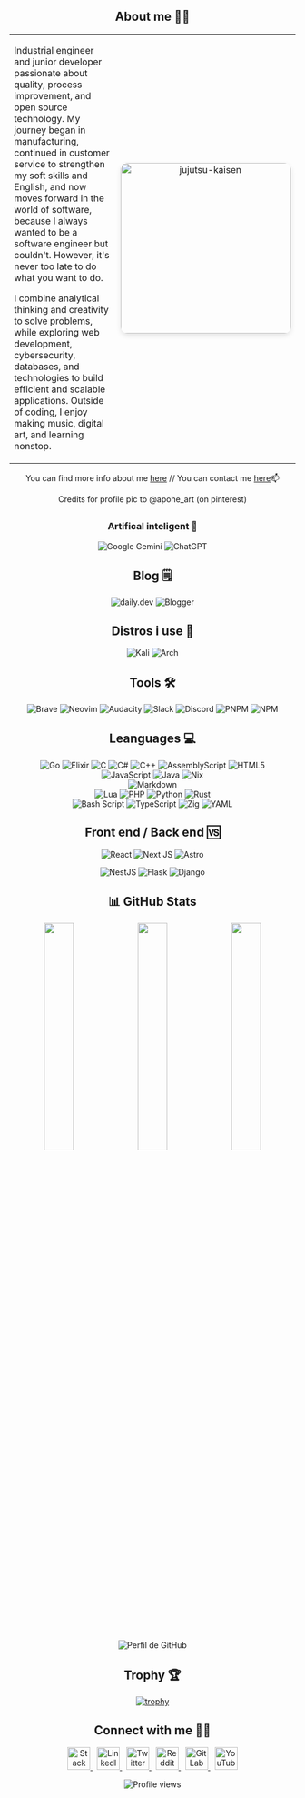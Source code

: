 <div align="center">
  
## About me 🙍‍♂️

<div align="center">
  <table width="100%">
    <tr>
      <td width="50%" valign="top">
        <p>
          Industrial engineer and junior developer passionate about quality, process improvement, and open source technology. My journey began in manufacturing, continued in customer service to strengthen my soft skills and English, and now moves forward in the world of software, because I always wanted to be a software engineer but couldn't. However, it's never too late to do what you want to do.
        </p>
        <p>
          I combine analytical thinking and creativity to solve problems, while exploring web development, cybersecurity, databases, and technologies to build efficient and scalable applications. Outside of coding, I enjoy making music, digital art, and learning nonstop.
        </p>
      </td>
      <td width="50%" align="center">
        <img 
          src="https://github.com/user-attachments/assets/f0aaef58-a056-4539-997c-a985382fc21d" 
          alt="jujutsu-kaisen" 
          width="300" 
          style="border-radius: 12px; box-shadow: 0 4px 10px rgba(0,0,0,0.1);"
        />
      </td>
    </tr>
  </table>
</div>

 You can find more info about me [here](https://maurux01.github.io/personalwebpage) // You can contact me [here]( maurux01@gmail.com)📫

Credits for profile pic to @apohe_art (on pinterest)


##

<div align="center">

### Artifical inteligent 🤖
![Google Gemini](https://img.shields.io/badge/google%20gemini-8E75B2?style=for-the-badge&logo=google%20gemini&logoColor=white)
![ChatGPT](https://img.shields.io/badge/chatGPT-74aa9c?style=for-the-badge&logo=openai&logoColor=white)

## Blog 🗒️

![daily.dev](https://img.shields.io/badge/daily.dev-CE3DF3?style=for-the-badge&logo=daily.dev&logoColor=white)
![Blogger](https://img.shields.io/badge/Blogger-FF5722?style=for-the-badge&logo=blogger&logoColor=white)

## Distros i use 🐧
![Kali](https://img.shields.io/badge/Kali-268BEE?style=for-the-badge&logo=kalilinux&logoColor=white)
![Arch](https://img.shields.io/badge/Arch%20Linux-1793D1?logo=arch-linux&logoColor=fff&style=for-the-badge)

## Tools 🛠️
![Brave](https://img.shields.io/badge/Brave-FB542B?style=for-the-badge&logo=Brave&logoColor=white)
![Neovim](https://img.shields.io/badge/NeoVim-%2357A143.svg?&style=for-the-badge&logo=neovim&logoColor=white)
![Audacity](https://img.shields.io/badge/Audacity-0000CC?style=for-the-badge&logo=audacity&logoColor=white)
![Slack](https://img.shields.io/badge/Slack-4A154B?style=for-the-badge&logo=slack&logoColor=white)
![Discord](https://img.shields.io/badge/Discord-%235865F2.svg?style=for-the-badge&logo=discord&logoColor=white)
![PNPM](https://img.shields.io/badge/pnpm-%234a4a4a.svg?style=for-the-badge&logo=pnpm&logoColor=f69220)
![NPM](https://img.shields.io/badge/NPM-%23CB3837.svg?style=for-the-badge&logo=npm&logoColor=white)
</div>



## Leanguages 💻

![Go](https://img.shields.io/badge/go-%2300ADD8.svg?style=for-the-badge&logo=go&logoColor=white)
![Elixir](https://img.shields.io/badge/elixir-%234B275F.svg?style=for-the-badge&logo=elixir&logoColor=white)
![C](https://img.shields.io/badge/c-%2300599C.svg?style=for-the-badge&logo=c&logoColor=white)
![C#](https://img.shields.io/badge/c%23-%23239120.svg?style=for-the-badge&logo=csharp&logoColor=white)
![C++](https://img.shields.io/badge/c++-%2300599C.svg?style=for-the-badge&logo=c%2B%2B&logoColor=white)
![AssemblyScript](https://img.shields.io/badge/assembly%20script-%23000000.svg?style=for-the-badge&logo=assemblyscript&logoColor=white)
![HTML5](https://img.shields.io/badge/html5-%23E34F26.svg?style=for-the-badge&logo=html5&logoColor=white)	
![JavaScript](https://img.shields.io/badge/javascript-%23323330.svg?style=for-the-badge&logo=javascript&logoColor=%23F7DF1E)
![Java](https://img.shields.io/badge/java-%23ED8B00.svg?style=for-the-badge&logo=openjdk&logoColor=white)
![Nix](https://img.shields.io/badge/NIX-5277C3.svg?style=for-the-badge&logo=NixOS&logoColor=white)	
![Markdown](https://img.shields.io/badge/markdown-%23000000.svg?style=for-the-badge&logo=markdown&logoColor=white)	
![Lua](https://img.shields.io/badge/lua-%232C2D72.svg?style=for-the-badge&logo=lua&logoColor=white)
![PHP](https://img.shields.io/badge/php-%23777BB4.svg?style=for-the-badge&logo=php&logoColor=white)
![Python](https://img.shields.io/badge/python-3670A0?style=for-the-badge&logo=python&logoColor=ffdd54)
![Rust](https://img.shields.io/badge/rust-%23000000.svg?style=for-the-badge&logo=rust&logoColor=white)	
![Bash Script](https://img.shields.io/badge/bash_script-%23121011.svg?style=for-the-badge&logo=gnu-bash&logoColor=white)
![TypeScript](https://img.shields.io/badge/typescript-%23007ACC.svg?style=for-the-badge&logo=typescript&logoColor=white)
![Zig](https://img.shields.io/badge/Zig-%23F7A41D.svg?style=for-the-badge&logo=zig&logoColor=white)
![YAML](https://img.shields.io/badge/yaml-%23ffffff.svg?style=for-the-badge&logo=yaml&logoColor=151515)


## Front end / Back end 🆚

![React](https://img.shields.io/badge/react-%2320232a.svg?style=for-the-badge&logo=react&logoColor=%2361DAFB)
![Next JS](https://img.shields.io/badge/Next-black?style=for-the-badge&logo=next.js&logoColor=white)
![Astro](https://img.shields.io/badge/astro-%232C2052.svg?style=for-the-badge&logo=astro&logoColor=white)



![NestJS](https://img.shields.io/badge/nestjs-%23E0234E.svg?style=for-the-badge&logo=nestjs&logoColor=white)
![Flask](https://img.shields.io/badge/flask-%23000.svg?style=for-the-badge&logo=flask&logoColor=white)
![Django](https://img.shields.io/badge/django-%23092E20.svg?style=for-the-badge&logo=django&logoColor=white)

## 📊 **GitHub Stats**  

<p align="center">
  <img src="https://github-readme-stats.vercel.app/api?username=maurux01&theme=onedark&show_icons=true&hide_border=false&count_private=true" width="32%">
  <img src="https://github-readme-streak-stats.herokuapp.com/?user=maurux01&theme=onedark&hide_border=false" width="32%">
  <img src="https://github-readme-stats.vercel.app/api/top-langs/?username=maurux01&theme=onedark&layout=compact&hide_border=false" width="32%">


![Perfil de GitHub](https://github-profile-summary-cards.vercel.app/api/cards/profile-details?username=maurux01&theme=gruvbox)



</p>





## Trophy 🏆

[![trophy](https://github-profile-trophy.vercel.app/?username=Maurux01&theme=onedark)](https://github.com/ryo-ma/github-profile-trophy)



## Connect with me 🤝🏻

<p align="center">
  <a href="https://stackoverflow.com/users/28065944/mauro-infante" target="_blank">
    <img src="https://img.icons8.com/fluency/48/stackoverflow.png" width="40" title="Stack Overflow" alt="Stack Overflow"/>
  </a>
  &nbsp;
  <a href="https://linkedin.com/in/infmauro" target="_blank">
    <img src="https://img.icons8.com/fluency/48/linkedin.png" width="40" title="LinkedIn" alt="LinkedIn"/>
  </a>
  &nbsp;
  <a href="https://twitter.com/maufel2" target="_blank">
    <img src="https://img.icons8.com/fluency/48/twitterx.png" width="40" title="Twitter" alt="Twitter"/>
  </a>
  &nbsp;
  <a href="https://www.reddit.com/user/maxinff/" target="_blank">
    <img src="https://img.icons8.com/fluency/48/reddit.png" width="40" title="Reddit" alt="Reddit"/>
  </a>
  &nbsp;
  <a href="https://gitlab.com/Maurux01" target="_blank">
    <img src="https://img.icons8.com/color/48/gitlab.png" width="40" title="GitLab" alt="GitLab"/>
  </a>
  &nbsp;
  <a href="https://www.youtube.com/@maurux01" target="_blank">
    <img src="https://img.icons8.com/fluency/48/youtube-play.png" width="40" title="YouTube" alt="YouTube"/>
  </a>
</p>

<p align="center">
  <img src="https://komarev.com/ghpvc/?username=maurux01&style=flat-square&color=blue" alt="Profile views"/>
</p>


